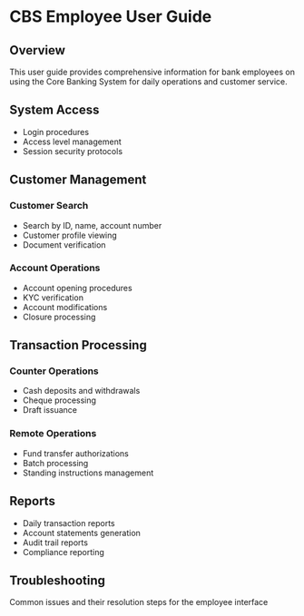 # CBS Employee User Guide

## Overview

This user guide provides comprehensive information for bank employees on using the Core Banking System for daily operations and customer service.

## System Access

- Login procedures
- Access level management
- Session security protocols

## Customer Management

### Customer Search
- Search by ID, name, account number
- Customer profile viewing
- Document verification

### Account Operations
- Account opening procedures
- KYC verification
- Account modifications
- Closure processing

## Transaction Processing

### Counter Operations
- Cash deposits and withdrawals
- Cheque processing
- Draft issuance

### Remote Operations
- Fund transfer authorizations
- Batch processing
- Standing instructions management

## Reports

- Daily transaction reports
- Account statements generation
- Audit trail reports
- Compliance reporting

## Troubleshooting

Common issues and their resolution steps for the employee interface
